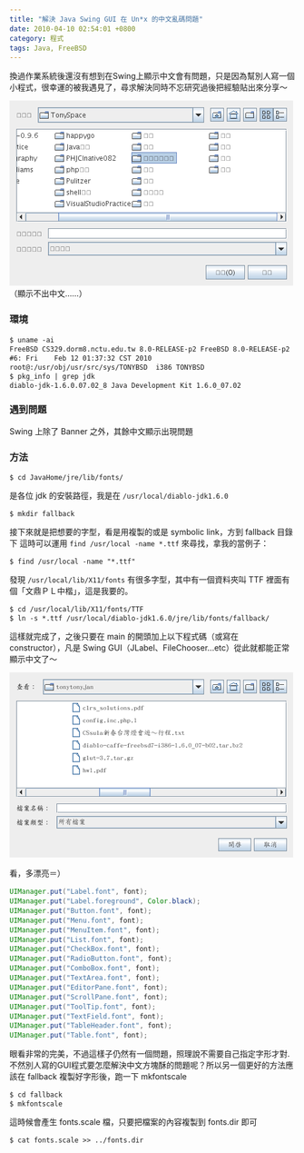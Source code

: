 ```yaml
---
title: "解決 Java Swing GUI 在 Un*x 的中文亂碼問題"
date: 2010-04-10 02:54:01 +0800
category: 程式
tags: Java, FreeBSD
---
```


換過作業系統後還沒有想到在Swing上顯示中文會有問題，只是因為幫別人寫一個小程式，很幸運的被我遇見了，尋求解決同時不忘研究過後把經驗貼出來分享～

![](/images/cssula-blog/Screenshot-10.png)
（顯示不出中文……）

<!--more-->

### 環境

    $ uname -ai                                                                      FreeBSD CS329.dorm8.nctu.edu.tw 8.0-RELEASE-p2 FreeBSD 8.0-RELEASE-p2 #6: Fri    Feb 12 01:37:32 CST 2010     root@:/usr/obj/usr/src/sys/TONYBSD  i386 TONYBSD
    $ pkg_info | grep jdk                                                            diablo-jdk-1.6.0.07.02_8 Java Development Kit 1.6.0_07.02

### 遇到問題

Swing 上除了 Banner 之外，其餘中文顯示出現問題

### 方法

    $ cd JavaHome/jre/lib/fonts/

是各位 jdk 的安裝路徑，我是在 `/usr/local/diablo-jdk1.6.0`

    $ mkdir fallback

接下來就是把想要的字型，看是用複製的或是 symbolic link，方到 fallback 目錄下
這時可以運用 `find /usr/local -name *.ttf` 來尋找，拿我的當例子：

    $ find /usr/local -name "*.ttf"

發現 `/usr/local/lib/X11/fonts` 有很多字型，其中有一個資料夾叫 TTF 裡面有個「文鼎ＰＬ中楷」，這是我要的。

    $ cd /usr/local/lib/X11/fonts/TTF
    $ ln -s *.ttf /usr/local/diablo-jdk1.6.0/jre/lib/fonts/fallback/

這樣就完成了，之後只要在 main 的開頭加上以下程式碼（或寫在 constructor），凡是 Swing GUI（JLabel、FileChooser...etc）從此就都能正常顯示中文了～

![](/images/cssula-blog/Screenshot-11.png)

看，多漂亮＝）

``` java
UIManager.put("Label.font", font);
UIManager.put("Label.foreground", Color.black);
UIManager.put("Button.font", font);
UIManager.put("Menu.font", font);
UIManager.put("MenuItem.font", font);
UIManager.put("List.font", font);
UIManager.put("CheckBox.font", font);
UIManager.put("RadioButton.font", font);
UIManager.put("ComboBox.font", font);
UIManager.put("TextArea.font", font);
UIManager.put("EditorPane.font", font);
UIManager.put("ScrollPane.font", font);
UIManager.put("ToolTip.font", font);
UIManager.put("TextField.font", font);
UIManager.put("TableHeader.font", font);
UIManager.put("Table.font", font);
```

眼看非常的完美，不過這樣子仍然有一個問題，照理說不需要自己指定字形才對. 不然別人寫的GUI程式要怎麼解決中文方塊酥的問題呢？所以另一個更好的方法應該在 fallback 複製好字形後，跑一下 mkfontscale

    $ cd fallback
    $ mkfontscale

這時候會產生 fonts.scale 檔，只要把檔案的內容複製到 fonts.dir 即可

    $ cat fonts.scale >> ../fonts.dir
